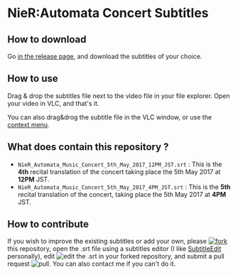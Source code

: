 # NieR:Automata Concert Subtitles

## How to download

Go [in the release page](https://github.com/Spl3en/NieRAutomataConcertSubtitles/releases), and download the subtitles of your choice.

## How to use

Drag & drop the subtitles file next to the video file in your file explorer. Open your video in VLC, and that's it.

You can also drag&drog the subtitle file in the VLC window, or use the [context menu](https://www.youtube.com/watch?v=9-e_lXb-A7I).

## What does contain this repository ?

- `NieR_Automata_Music_Concert_5th_May_2017_12PM_JST.srt` : This is the **4th** recital translation of the concert taking place the 5th May 2017 at **12PM** JST.
- `NieR_Automata_Music_Concert_5th_May_2017_4PM_JST.srt` : This is the **5th** recital translation of the concert, taking place the 5th May 2017 at **4PM** JST.

## How to contribute

If you wish to improve the existing subtitles or add your own, please [![fork](http://i.imgur.com/RCrbyba.png)](https://github.com/Spl3en/NieRAutomataConcertSubtitles/edit/master/README.md#fork-destination-box) this repository, open the .srt file using a subtitles editor (I like [SubtitleEdit](https://github.com/SubtitleEdit/subtitleedit/releases) personally), edit ![edit](http://i.imgur.com/KTbQi3c.png) the .srt in your forked repository, and submit a pull request ![pull](http://i.imgur.com/3z43lii.png).
You can also contact me if you can't do it.
